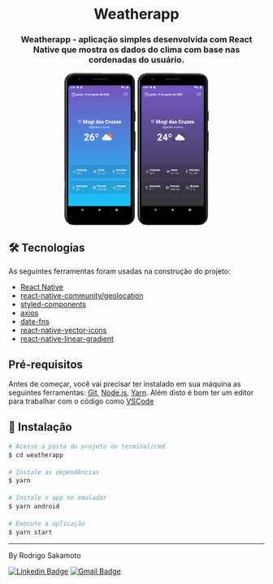 <h1 align="center">
	Weatherapp
</h1>

<h3 align="center">Weatherapp - aplicação simples desenvolvida com React Native que mostra os dados do clima com base nas cordenadas do usuário.</h3>

<p align="center">
  <img align="center" src=".github/day.png" border="0" height="300"/>

  <img align="center" src=".github/night.png" border="0" height="300"/>
</p>

## 🛠 Tecnologias

As seguintes ferramentas foram usadas na construção do projeto:

- [React Native](https://reactnative.dev/)
- [react-native-community/geolocation](https://github.com/react-native-community/react-native-geolocation)
- [styled-components](https://styled-components.com/)
- [axios](https://github.com/axios/axios)
- [date-fns](https://date-fns.org/)
- [react-native-vector-icons](https://github.com/oblador/react-native-vector-icons)
- [react-native-linear-gradient](https://github.com/react-native-community/react-native-linear-gradient)



## Pré-requisitos

Antes de começar, você vai precisar ter instalado em sua máquina as seguintes ferramentas:
[Git](https://git-scm.com), [Node.js](https://nodejs.org/en/), [Yarn](https://classic.yarnpkg.com/lang/en/). 
Além disto é bom ter um editor para trabalhar com o código como [VSCode](https://code.visualstudio.com/)

## 💾 Instalação

```bash
# Acesse a pasta do projeto no terminal/cmd
$ cd weatherapp

# Instale as dependências
$ yarn

# Instale o app no emulador
$ yarn android

# Execute a aplicação
$ yarn start
```

---
By Rodrigo Sakamoto

[![Linkedin Badge](https://img.shields.io/badge/-Rodrigo%20Sakamoto-9146ff?style=flat-square&logo=Linkedin&logoColor=white&link=https://www.linkedin.com/in/rodrigo-sakamoto/)](https://www.linkedin.com/in/rodrigo-sakamoto/) 
[![Gmail Badge](https://img.shields.io/badge/-rodosakamoto@gmail.com-9146ff?style=flat-square&logo=Gmail&logoColor=white&link=mailto:rodosakamoto@gmail.com)](mailto:rodosakamoto@gmail.com)
